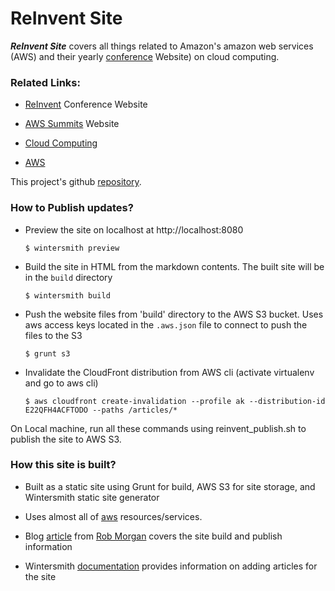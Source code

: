
# ReInvent Site

_**ReInvent Site**_ covers all things related to Amazon's amazon web services (AWS) and their yearly [conference](https://reinvent.awsevents.com/) Website) on cloud computing. 

### Related Links:

- [ReInvent](https://reinvent.awsevents.com/)  Conference Website

- [AWS Summits](https://aws.amazon.com/summits/) Website

- [Cloud Computing](https://aws.amazon.com/what-is-cloud-computing/)

- [AWS](https://aws.amazon.com/)


This project's github [repository](https://github.com/akaak/reinvent-site).

### How to Publish updates?

- Preview the site on localhost at http://localhost:8080

  `$ wintersmith preview` 

- Build the site in HTML from the markdown contents. The built site will be in the `build` directory

  `$ wintersmith build` 

- Push the website files from 'build' directory to the AWS S3 bucket. Uses aws access keys located in the `.aws.json` file to connect to push the files to the S3

  `$ grunt s3` 

- Invalidate the CloudFront distribution from AWS cli (activate virtualenv and go to aws cli)

  `$ aws cloudfront create-invalidation --profile ak --distribution-id  E22QFH4ACFTODO --paths /articles/*`


On Local machine, run all these commands using reinvent_publish.sh to publish the site to AWS S3.


### How this site is built?

- Built as a static site using Grunt for build, AWS S3 for site storage, and Wintersmith static site generator

- Uses almost all of [aws](https://aws.amazon.com) resources/services.

- Blog [article](https://robmorgan.id.au/posts/publishing-simple-static-sites-with-npm-grunt-s3/) from [Rob Morgan](https://robmorgan.id.au/) covers the site build and publish information

- Wintersmith [documentation](https://github.com/jnordberg/wintersmith#quick-start) provides information on adding articles for the site



